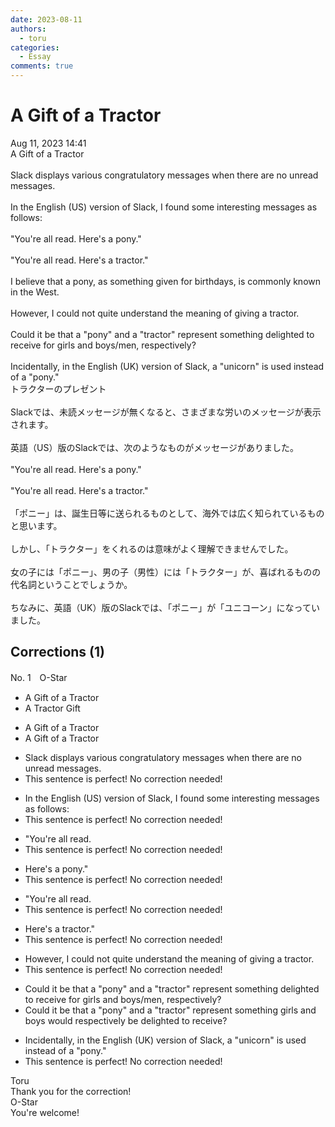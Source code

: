 ```yaml
---
date: 2023-08-11
authors:
  - toru
categories:
  - Essay
comments: true
---
```


# A Gift of a Tractor
<div class="date">Aug 11, 2023 14:41</div>
<div id="post"><div id="body_show_ori">
A Gift of a Tractor<br/><br/>Slack displays various congratulatory messages when there are no unread messages.<br/><br/>In the English (US) version of Slack, I found some interesting messages as follows:<br/><br/>"You're all read. Here's a pony."<br/><br/>"You're all read. Here's a tractor."<br/><br/>I believe that a pony, as something given for birthdays, is commonly known in the West.<br/><br/>However, I could not quite understand the meaning of giving a tractor.<br/><br/>Could it be that a "pony" and a "tractor" represent something delighted to receive for girls and boys/men, respectively?<br/><br/>Incidentally, in the English (UK) version of Slack, a "unicorn" is used instead of a "pony."
</div></div>

<!-- more -->

<div id="post_ja"><div id="body_show_mo">
トラクターのプレゼント<br/><br/>Slackでは、未読メッセージが無くなると、さまざまな労いのメッセージが表示されます。<br/><br/>英語（US）版のSlackでは、次のようなものがメッセージがありました。<br/><br/>"You're all read. Here's a pony."<br/><br/>"You're all read. Here's a tractor."<br/><br/>「ポニー」は、誕生日等に送られるものとして、海外では広く知られているものと思います。<br/><br/>しかし、「トラクター」をくれるのは意味がよく理解できませんでした。<br/><br/>女の子には「ポニー」、男の子（男性）には「トラクター」が、喜ばれるものの代名詞ということでしょうか。<br/><br/>ちなみに、英語（UK）版のSlackでは、「ポニー」が「ユニコーン」になっていました。
</div></div>

## Corrections (1)
<div id="block"><div class="first_name"> No. 1　<span class="just_name">O-Star</span></div><div id="block2">
<ul class="correction_field">
<li class="incorrect">A Gift of a Tractor</li>
<li class="corrected correct">
<span class="f_bold">A Tractor Gift</span>
</li>
</ul>
<ul class="correction_field">
<li class="incorrect">A Gift of a Tractor</li>
<li class="corrected correct">
<span class="sline"><span class="f_red">A Gift of a Tractor</span></span>
</li>
</ul>
<ul class="correction_field">
<li class="incorrect">Slack displays various congratulatory messages when there are no unread messages.</li>
<li class="corrected perfect">This sentence is perfect! No correction needed!</li>
</ul>
<ul class="correction_field">
<li class="incorrect">In the English (US) version of Slack, I found some interesting messages as follows:</li>
<li class="corrected perfect">This sentence is perfect! No correction needed!</li>
</ul>
<ul class="correction_field">
<li class="incorrect">"You're all read.</li>
<li class="corrected perfect">This sentence is perfect! No correction needed!</li>
</ul>
<ul class="correction_field">
<li class="incorrect">Here's a pony."</li>
<li class="corrected perfect">This sentence is perfect! No correction needed!</li>
</ul>
<ul class="correction_field">
<li class="incorrect">"You're all read.</li>
<li class="corrected perfect">This sentence is perfect! No correction needed!</li>
</ul>
<ul class="correction_field">
<li class="incorrect">Here's a tractor."</li>
<li class="corrected perfect">This sentence is perfect! No correction needed!</li>
</ul>
<ul class="correction_field">
<li class="incorrect">However, I could not quite understand the meaning of giving a tractor.</li>
<li class="corrected perfect">This sentence is perfect! No correction needed!</li>
</ul>
<ul class="correction_field">
<li class="incorrect">Could it be that a "pony" and a "tractor" represent something delighted to receive for girls and boys/men, respectively?</li>
<li class="corrected correct">
Could it be that a "pony" and a "tractor" represent something <span class="f_bold">girls and boys would respectively be delighted to receive?</span>
</li>
</ul>
<ul class="correction_field">
<li class="incorrect">Incidentally, in the English (UK) version of Slack, a "unicorn" is used instead of a "pony."</li>
<li class="corrected perfect">This sentence is perfect! No correction needed!</li>
</ul>
</div><div class="name"><span class="just_name">Toru</span><br>
Thank you for the correction!
</div>
<div class="name"><span class="just_name">O-Star</span><br>
You're welcome!
</div>
</div>
